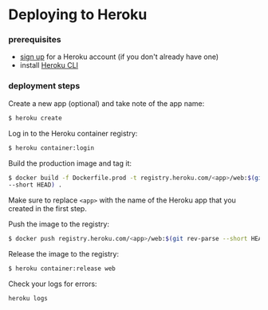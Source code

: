 # Deploying to Heroku
### prerequisites
- [sign up](https://signup.heroku.com/) for a Heroku account (if you don't already have one)
- install [Heroku CLI](https://devcenter.heroku.com/articles/heroku-cli#download-and-install) 

### deployment steps
Create a new app (optional) and take note of the app name:
```bash
$ heroku create
```
Log in to the Heroku container registry:
```bash
$ heroku container:login
```
Build the production image and tag it:
```bash
$ docker build -f Dockerfile.prod -t registry.heroku.com/<app>/web:$(git rev-parse
--short HEAD) .
```
Make sure to replace `<app>` with the name of the Heroku app that you created in the first step.

Push the image to the registry:
```bash
$ docker push registry.heroku.com/<app>/web:$(git rev-parse --short HEAD)
```
Release the image to the registry:
```bash
$ heroku container:release web
```

Check your logs for errors:
```bash
heroku logs
```
